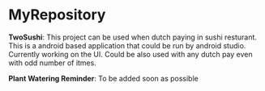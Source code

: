 # MyRepository
**TwoSushi**: This project can be used when dutch paying in sushi resturant. This is a android based application that could be run by android studio. 
Currently working on the UI. Could be also used with any dutch pay even with odd number of itmes. 

**Plant Watering Reminder**: To be added soon as possible
